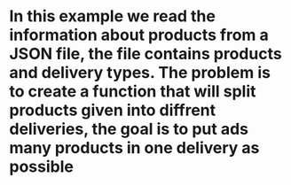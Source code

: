 # In this example we read the information about products from a JSON file, the file contains products and delivery types. The problem is to create a function that will split products given into diffrent deliveries, the goal is to put ads many products in one delivery as possible
